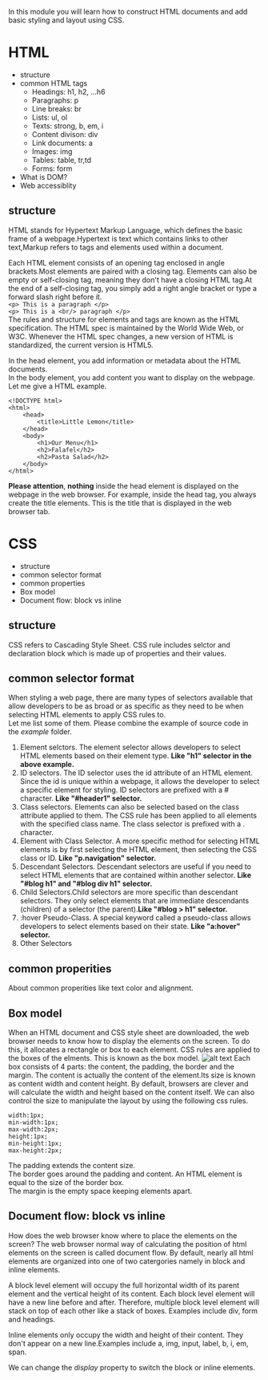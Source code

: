 In this module you will learn how to construct HTML documents and add basic styling and layout using CSS.
# HTML 
- structure
- common HTML tags 
    - Headings: h1, h2, ...h6
    - Paragraphs: p
    - Line breaks: br
    - Lists: ul, ol
    - Texts: strong, b, em, i
    - Content divison: div
    - Link documents: a
    - Images: img
    - Tables: table, tr,td
    - Forms: form
- What is DOM?
- Web accessiblity

## structure
HTML stands for Hypertext Markup Language, which defines the basic frame of a webpage.Hypertext is text which contains links to other text,Markup refers to tags and elements used within a document.

Each HTML element consists of an opening tag enclosed in angle brackets.Most elements are paired with a closing tag. Elements can also be empty or self-closing tag, meaning they don't have a closing HTML tag.At the end of a self-closing tag, you simply add a right angle bracket or type a forward slash right before it.
<br>
`<p> This is a paragraph </p>`
<br>
`<p> This is a <br/> paragraph </p>`
<br>The rules and structure for elements and tags are known as the HTML specification. The HTML spec is maintained by the World Wide Web, or W3C.  Whenever the HTML spec changes, a new version of HTML is standardized, the current version is HTML5.


In the head element, you add information or metadata about the HTML documents. 
<br>
In the body element, you add content you want to display on the webpage.
Let me give a HTML example.
```
<!DOCTYPE html>
<html>
    <head>
        <title>Little Lemon</title>
    </head>
    <body>
        <h1>Our Menu</h1>
        <h2>Falafel</h2>
        <h2>Pasta Salad</h2>
    </body>
</html>
```

**Please attention**, **nothing** inside the head element is displayed on the webpage in the web browser. For example, inside the head tag, you always create the title elements. This is the title that is displayed in the web browser tab.

# CSS
- structure
- common selector format
- common properties
- Box model
- Document flow: block vs inline

## structure
CSS refers to Cascading Style Sheet. CSS rule includes selctor and declaration block which is made up of properties and their values.

## common selector format
When styling a web page, there are many types of selectors available that allow developers to be as broad or as specific as they need to be when selecting HTML elements to apply CSS rules to.<br> Let me list some of them. Please combine the example of source code in the *example* folder.
1. Element selctors. The element selector allows developers to select HTML elements based on their element type. **Like "h1" selector in the above example.**
2. ID selectors. The ID selector uses the id attribute of an HTML element. Since the id is unique within a webpage, it allows the developer to select a specific element for styling. ID selectors are prefixed with a # character. **Like "#header1" selector.**
3. Class selectors. Elements can also be selected based on the class attribute applied to them. The CSS rule has been applied to all elements with the specified class name. The class selector is prefixed with a . character.
4. Element with Class Selector. A more specific method for selecting HTML elements is by first selecting the HTML element, then selecting the CSS class or ID. **Like "p.navigation" selector.**
5. Descendant Selectors. Descendant selectors are useful if you need to select HTML elements that are contained within another selector. **Like "#blog h1" and "#blog div h1" selector.**
6. Child Selectors.Child selectors are more specific than descendant selectors. They only select elements that are immediate descendants (children) of a selector (the parent).**Like "#blog > h1" selector.**
7. :hover Pseudo-Class. A special keyword called a pseudo-class allows developers to select elements based on their state. **Like "a:hover" selector.**
8. Other Selectors

## common properities
About common properities like text color and alignment.

## Box model
When an HTML document and CSS style sheet are downloaded, the web browser needs to know how to display the elements on the screen. To do this, it allocates a rectangle or box to each element. CSS rules are applied to the boxes of the elments. This is known as the box model.
![alt text](https://github.com/HannahTin/Front-end-Series/blob/main/pcs/boxmodel.jpg)
Each box consists of 4 parts: the content, the padding, the border and the margin. The content is actually the content of the element.Its size is known as content width and content height. By default, browsers are clever and will calculate the width and height based on the content itself. We can also control the size to manipulate the layout by using the following css rules.
```
width:1px;
min-width:1px;
max-width:2px;
height:1px;
min-height:1px;
max-height:2px;
```
The padding extends the content size.<br>
The border goes around the padding and content. An HTML element is equal to the size of the border box. <br>
The margin is the empty space keeping elements apart. <br>
## Document flow: block vs inline
How does the web browser know where to place the elements on the screen? The web browser normal way of calculating the position of html elements on the screen is called document flow. By default, nearly all html elements are organized into one of two catergories namely in block and inline elements.

A block level element will occupy the full horizontal width of its parent element and the vertical height of its content. Each block level element will have a new line before and after. Therefore, multiple block level element will stack on top of each other like a stack of boxes. Examples include div, form and headings.

Inline elements only occupy the width and height of their content. They don't appear on a new line.Examples include a, img, input, label, b, i, em, span.

We can change the *display* property to switch the block or inline elements.